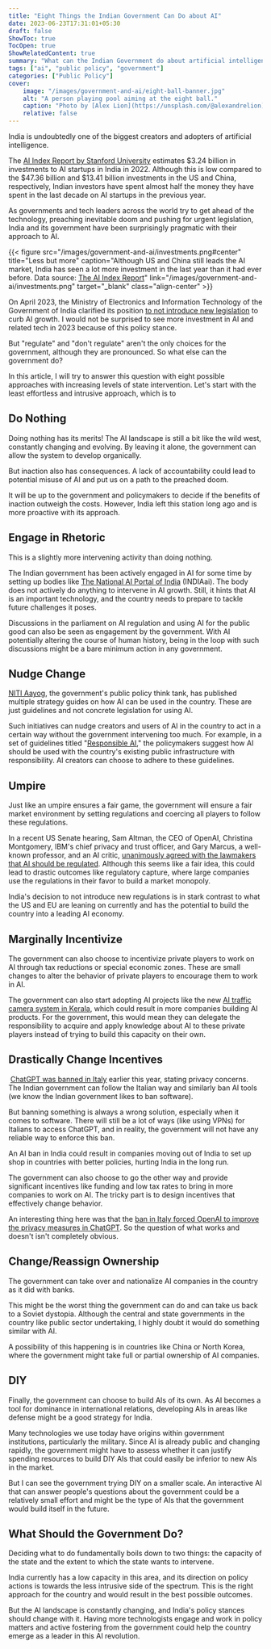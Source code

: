 ```yaml
---
title: "Eight Things the Indian Government Can Do about AI"
date: 2023-06-23T17:31:01+05:30
draft: false
ShowToc: true
TocOpen: true
ShowRelatedContent: true
summary: "What can the Indian Government do about artificial intelligence?"
tags: ["ai", "public policy", "government"]
categories: ["Public Policy"]
cover:
    image: "/images/government-and-ai/eight-ball-banner.jpg"
    alt: "A person playing pool aiming at the eight ball."
    caption: "Photo by [Alex Lion](https://unsplash.com/@alexandrelion) on [Unsplash](https://unsplash.com/photos/LsEL4F5POBI)"
    relative: false
---
```


India is undoubtedly one of the biggest creators and adopters of artificial intelligence.

The [AI Index Report by Stanford University](https://aiindex.stanford.edu/report/) estimates $3.24 billion in investments to AI startups in India in 2022. Although this is low compared to the $47.36 billion and $13.41 billion investments in the US and China, respectively, Indian investors have spent almost half the money they have spent in the last decade on AI startups in the previous year.

As governments and tech leaders across the world try to get ahead of the technology, preaching inevitable doom and pushing for urgent legislation, India and its government have been surprisingly pragmatic with their approach to AI.

{{< figure src="/images/government-and-ai/investments.png#center" title="Less but more" caption="Although US and China still leads the AI market, India has seen a lot more investment in the last year than it had ever before. Data source: [The AI Index Report](https://aiindex.stanford.edu/report/)" link="/images/government-and-ai/investments.png" target="_blank" class="align-center" >}}

On April 2023, the Ministry of Electronics and Information Technology of the Government of India clarified its position [to not introduce new legislation](https://tcrn.ch/40XYy42) to curb AI growth. I would not be surprised to see more investment in AI and related tech in 2023 because of this policy stance.

But "regulate" and "don't regulate" aren't the only choices for the government, although they are pronounced. So what else can the government do?

In this article, I will try to answer this question with eight possible approaches with increasing levels of state intervention. Let's start with the least effortless and intrusive approach, which is to

## Do Nothing

Doing nothing has its merits! The AI landscape is still a bit like the wild west, constantly changing and evolving. By leaving it alone, the government can allow the system to develop organically.

But inaction also has consequences. A lack of accountability could lead to potential misuse of AI and put us on a path to the preached doom.

It will be up to the government and policymakers to decide if the benefits of inaction outweigh the costs. However, India left this station long ago and is more proactive with its approach.

## Engage in Rhetoric

This is a slightly more intervening activity than doing nothing.

The Indian government has been actively engaged in AI for some time by setting up bodies like [The National AI Portal of India](https://indiaai.gov.in/) (INDIAai). The body does not actively do anything to intervene in AI growth. Still, it hints that AI is an important technology, and the country needs to prepare to tackle future challenges it poses.

Discussions in the parliament on AI regulation and using AI for the public good can also be seen as engagement by the government. With AI potentially altering the course of human history, being in the loop with such discussions might be a bare minimum action in any government. 

## Nudge Change

[NITI Aayog](https://niti.gov.in/), the government's public policy think tank, has published multiple strategy guides on how AI can be used in the country. These are just guidelines and not concrete legislation for using AI.

Such initiatives can nudge creators and users of AI in the country to act in a certain way without the government intervening too much. For example, in a set of guidelines titled "[Responsible AI](https://www.niti.gov.in/sites/default/files/2021-02/Responsible-AI-22022021.pdf)," the policymakers suggest how AI should be used with the country's existing public infrastructure with responsibility. AI creators can choose to adhere to these guidelines.

## Umpire

Just like an umpire ensures a fair game, the government will ensure a fair market environment by setting regulations and coercing all players to follow these regulations.

In a recent US Senate hearing, Sam Altman, the CEO of OpenAI, Christina Montgomery, IBM's chief privacy and trust officer, and Gary Marcus, a well-known professor, and an AI critic, [unanimously agreed with the lawmakers that AI should be regulated](https://www.nytimes.com/2023/05/16/technology/openai-altman-artificial-intelligence-regulation.html). Although this seems like a fair idea, this could lead to drastic outcomes like regulatory capture, where large companies use the regulations in their favor to build a market monopoly.

India's decision to not introduce new regulations is in stark contrast to what the US and EU are leaning on currently and has the potential to build the country into a leading AI economy.

## Marginally Incentivize

The government can also choose to incentivize private players to work on AI through tax reductions or special economic zones. These are small changes to alter the behavior of private players to encourage them to work in AI.

The government can also start adopting AI projects like the new [AI traffic camera system in Kerala](../../posts/ai-traffic-cameras/), which could result in more companies building AI products. For the government, this would mean they can delegate the responsibility to acquire and apply knowledge about AI to these private players instead of trying to build this capacity on their own.

## Drastically Change Incentives

 [ChatGPT was banned in Italy](https://www.bbc.com/news/technology-65139406) earlier this year, stating privacy concerns. The Indian government can follow the Italian way and similarly ban AI tools (we know the Indian government likes to ban software).

But banning something is always a wrong solution, especially when it comes to software. There will still be a lot of ways (like using VPNs) for Italians to access ChatGPT, and in reality, the government will not have any reliable way to enforce this ban.

An AI ban in India could result in companies moving out of India to set up shop in countries with better policies, hurting India in the long run.

The government can also choose to go the other way and provide significant incentives like funding and low tax rates to bring in more companies to work on AI. The tricky part is to design incentives that effectively change behavior.

An interesting thing here was that the [ban in Italy forced OpenAI to improve the privacy measures in ChatGPT](https://www.theverge.com/2023/4/28/23702883/chatgpt-italy-ban-lifted-gpdp-data-protection-age-verification). So the question of what works and doesn't isn't completely obvious.

## Change/Reassign Ownership

The government can take over and nationalize AI companies in the country as it did with banks.

This might be the worst thing the government can do and can take us back to a Soviet dystopia. Although the central and state governments in the country like public sector undertaking, I highly doubt it would do something similar with AI.

A possibility of this happening is in countries like China or North Korea, where the government might take full or partial ownership of AI companies.

## DIY

Finally, the government can choose to build AIs of its own. As AI becomes a tool for dominance in international relations, developing AIs in areas like defense might be a good strategy for India.

Many technologies we use today have origins within government institutions, particularly the military. Since AI is already public and changing rapidly, the government might have to assess whether it can justify spending resources to build DIY AIs that could easily be inferior to new AIs in the market.

But I can see the government trying DIY on a smaller scale. An interactive AI that can answer people's questions about the government could be a relatively small effort and might be the type of AIs that the government would build itself in the future.

## What Should the Government Do?

Deciding what to do fundamentally boils down to two things: the capacity of the state and the extent to which the state wants to intervene.

India currently has a low capacity in this area, and its direction on policy actions is towards the less intrusive side of the spectrum. This is the right approach for the country and would result in the best possible outcomes.

But the AI landscape is constantly changing, and India's policy stances should change with it. Having more technologists engage and work in policy matters and active fostering from the government could help the country emerge as a leader in this AI revolution.

